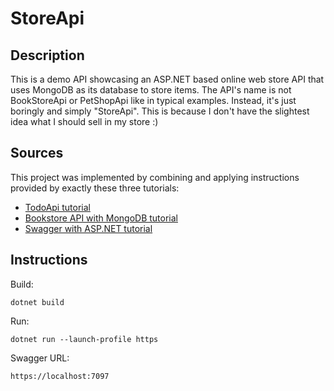 # StoreApi

## Description

This is a demo API showcasing an ASP.NET based online web store API that uses MongoDB as its database to store items.
The API's name is not BookStoreApi or PetShopApi like in typical examples. Instead, it's just boringly and simply "StoreApi".
This is because I don't have the slightest idea what I should sell in my store :)

## Sources

This project was implemented by combining and applying instructions provided by exactly these three tutorials:

* [TodoApi tutorial](https://learn.microsoft.com/en-us/aspnet/core/tutorials/first-web-api?view=aspnetcore-8.0&amp;tabs=visual-studio-code)
* [Bookstore API with MongoDB tutorial](https://learn.microsoft.com/en-us/aspnet/core/tutorials/first-mongo-app)
* [Swagger with ASP.NET tutorial](https://learn.microsoft.com/en-us/aspnet/core/tutorials/web-api-help-pages-using-swagger?view=aspnetcore-8.0)

## Instructions

Build:

```dotnet build```

Run:

```dotnet run --launch-profile https```

Swagger URL:

```
https://localhost:7097
```

